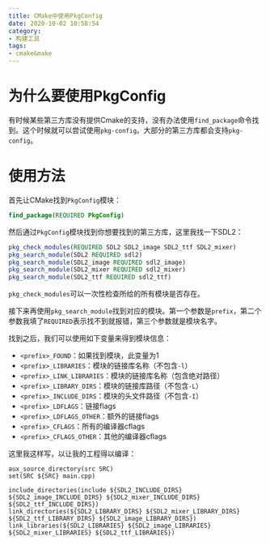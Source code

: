 ```yaml
---
title: CMake中使用PkgConfig
date: 2020-10-02 10:58:54
category:
- 构建工具
tags:
- cmake&make
---
```


# 为什么要使用PkgConfig

有时候某些第三方库没有提供Cmake的支持，没有办法使用`find_package`命令找到。这个时候就可以尝试使用`pkg-config`。大部分的第三方库都会支持`pkg-config`。

# 使用方法

首先让CMake找到`PkgConfig`模块：

```cmake
find_package(REQUIRED PkgConfig)
```

然后通过`PkgConfig`模块找到你想要找到的第三方库，这里我找一下SDL2：

```cmake
pkg_check_modules(REQUIRED SDL2 SDL2_image SDL2_ttf SDL2_mixer)
pkg_search_module(SDL2 REQUIRED sdl2)
pkg_search_module(SDL2_image REQUIRED sdl2_image)
pkg_search_module(SDL2_mixer REQUIRED sdl2_mixer)
pkg_search_module(SDL2_ttf REQUIRED sdl2_ttf)
```

`pkg_check_modules`可以一次性检查所给的所有模块是否存在。

接下来再使用`pkg_search_module`找到对应的模块。第一个参数是`prefix`，第二个参数我填了`REQUIRED`表示找不到就报错，第三个参数就是模块名字。

找到之后，我们可以使用如下变量来得到模块信息：

* `<prefix>_FOUND`：如果找到模块，此变量为1
* `<prefix>_LIBRARIES`：模块的链接库名称（不包含`-l`）
* `<prefix>_LINK_LIBRARIES`：模块的链接库名称（包含绝对路径）
* `<prefix>_LIBRARY_DIRS`：模块的链接库路径（不包含`-L`）
* `<prefix>_INCLUDE_DIRS`：模块的头文件路径（不包含`-I`）
* `<prefix>_LDFLAGS`：链接flags
* `<prefix>_LDFLAGS_OTHER`：额外的链接flags
* `<prefix>_CFLAGS`：所有的编译器cflags
* `<prefix>_CFLAGS_OTHER`：其他的编译器cflags

这里我这样写，以让我的工程得以编译：

```cmkae
aux_source_directory(src SRC)
set(SRC ${SRC} main.cpp)

include_directories(include ${SDL2_INCLUDE_DIRS} ${SDL2_image_INCLUDE_DIRS} ${SDL2_mixer_INCLUDE_DIRS} ${SDL2_ttf_INCLUDE_DIRS})
link_directories(${SDL2_LIBRARY_DIRS} ${SDL2_mixer_LIBRARY_DIRS} ${SDL2_ttf_LIBRARY_DIRS} ${SDL2_image_LIBRARY_DIRS})
link_libraries(${SDL2_LIBRARIES} ${SDL2_image_LIBRARIES} ${SDL2_mixer_LIBRARIES} ${SDL2_ttf_LIBRARIES})
```

